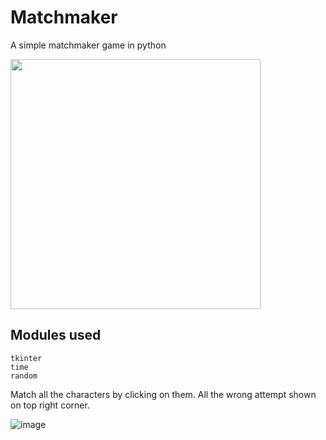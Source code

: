 # Matchmaker
A simple matchmaker game in python

<img src="https://user-images.githubusercontent.com/55615529/121721625-148ba000-cb02-11eb-85a2-d55fd2c3ba96.png" width="400">

## Modules used
```
tkinter
time
random
```

Match all the characters by clicking on them.
All the wrong attempt shown on top right corner.

![image](https://user-images.githubusercontent.com/55615529/121721819-4d2b7980-cb02-11eb-9160-20ac4045f32b.png)
